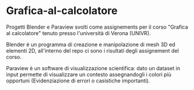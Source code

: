 # Grafica-al-calcolatore
Progetti Blender e Paraview svolti come assignements per il corso "Grafica al calcolatore" tenuto presso l'università di Verona (UNIVR).

Blender è un programma di creazione e manipolazione di mesh 3D ed elementi 2D, all'interno del repo ci sono i risultati degli assignement del corso.

Paraview è un software di visualizzazione scientifica: dato un dataset in input permette di visualizzare un contesto assegnandogli i colori più opportuni (Evidenziazione di errori o casistiche importanti).
